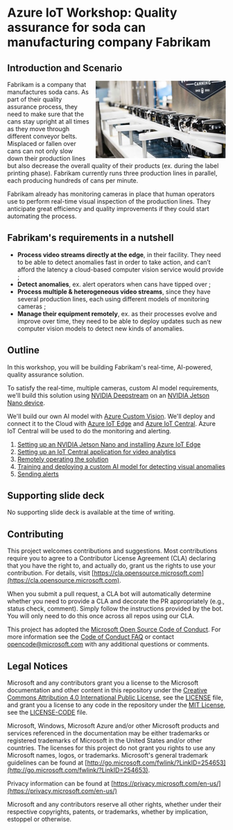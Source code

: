# Azure IoT Workshop: Quality assurance for soda can manufacturing company Fabrikam

## Introduction and Scenario

<span style="float:right; margin-left: 1em;"><img src="./assets/soda-can-production-line.jpg" alt="A soda can production line"></span>

Fabrikam is a company that manufactures soda cans. As part of their quality assurance process, they need to make sure that the cans stay upright at all times as they move through different conveyor belts. Misplaced or fallen over cans can not only slow down their production lines but also decrease the overall quality of their products (ex. during the label printing phase). Fabrikam currently runs three production lines in parallel, each producing hundreds of cans per minute.

Fabrikam already has monitoring cameras in place that human operators use to perform real-time visual inspection of the production lines. They anticipate great efficiency and quality improvements if they could start automating the process.

## Fabrikam's requirements in a nutshell

- **Process video streams directly at the edge**, in their facility. They need to be able to detect anomalies fast in order to take action, and can’t afford the latency a cloud-based computer vision service would provide ;
- **Detect anomalies**, ex. alert operators when cans have tipped over ;
- **Process multiple & heterogeneous video streams**, since they have several production lines, each using different models of monitoring cameras ;
- **Manage their equipment remotely**, ex. as their processes evolve and improve over time, they need to be able to deploy updates such as new computer vision models to detect new kinds of anomalies.

## Outline

In this workshop, you will be building Fabrikam's real-time, AI-powered, quality assurance solution. 

To satisfy the real-time, multiple cameras, custom AI model requirements, we'll build this solution using [NVIDIA Deepstream](https://developer.nvidia.com/deepstream-sdk) on an [NVIDIA Jetson Nano device](https://developer.nvidia.com/embedded/buy/jetson-nano-devkit).

We'll build our own AI model with [Azure Custom Vision](https://www.customvision.ai/). We'll deploy and connect it to the Cloud with [Azure IoT Edge](https://azure.microsoft.com/en-us/services/iot-edge/) and [Azure IoT Central](https://azure.microsoft.com/en-us/services/iot-central/). Azure IoT Central will be used to do the monitoring and alerting.

1. [Setting up an NVIDIA Jetson Nano and installing Azure IoT Edge](step-001-setting-up-iot-edge/)
2. [Setting up an IoT Central application for video analytics](step-002-provisioning-iot-central-app/)
3. [Remotely operating the solution](step-003-remotely-operating/)
4. [Training and deploying a custom AI model for detecting visual anomalies](step-004-training-and-deploying-vision-ai/)
5. [Sending alerts](step-005-sending-alerts/)

## Supporting slide deck

No supporting slide deck is available at the time of writing.

## Contributing

This project welcomes contributions and suggestions.  Most contributions require you to agree to a
Contributor License Agreement (CLA) declaring that you have the right to, and actually do, grant us
the rights to use your contribution. For details, visit [https://cla.opensource.microsoft.com](https://cla.opensource.microsoft.com).

When you submit a pull request, a CLA bot will automatically determine whether you need to provide
a CLA and decorate the PR appropriately (e.g., status check, comment). Simply follow the instructions
provided by the bot. You will only need to do this once across all repos using our CLA.

This project has adopted the [Microsoft Open Source Code of Conduct](https://opensource.microsoft.com/codeofconduct/).
For more information see the [Code of Conduct FAQ](https://opensource.microsoft.com/codeofconduct/faq/) or
contact [opencode@microsoft.com](mailto:opencode@microsoft.com) with any additional questions or comments.

## Legal Notices

Microsoft and any contributors grant you a license to the Microsoft documentation and other content
in this repository under the [Creative Commons Attribution 4.0 International Public License](https://creativecommons.org/licenses/by/4.0/legalcode),
see the [LICENSE](LICENSE) file, and grant you a license to any code in the repository under the [MIT License](https://opensource.org/licenses/MIT), see the
[LICENSE-CODE](LICENSE-CODE) file.

Microsoft, Windows, Microsoft Azure and/or other Microsoft products and services referenced in the documentation
may be either trademarks or registered trademarks of Microsoft in the United States and/or other countries.
The licenses for this project do not grant you rights to use any Microsoft names, logos, or trademarks.
Microsoft's general trademark guidelines can be found at [http://go.microsoft.com/fwlink/?LinkID=254653](http://go.microsoft.com/fwlink/?LinkID=254653).

Privacy information can be found at [https://privacy.microsoft.com/en-us/](https://privacy.microsoft.com/en-us/)

Microsoft and any contributors reserve all other rights, whether under their respective copyrights, patents,
or trademarks, whether by implication, estoppel or otherwise.
